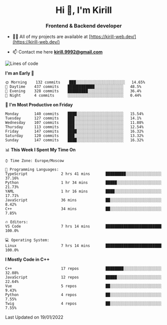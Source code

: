 <h1 align="center">Hi 👋, I'm Kirill</h1>
<h3 align="center">Frontend & Backend developer</h3>

- 👨‍💻 All of my projects are available at [https://kirill-web.dev/](https://kirill-web.dev/)

- 📫 Contact me here **kirill.9992@gmail.com**











<!--START_SECTION:waka-->
![Lines of code](https://img.shields.io/badge/From%20Hello%20World%20I%27ve%20Written-520%20Thousand%20lines%20of%20code-blue)

**I'm an Early 🐤** 

```text
🌞 Morning    132 commits    ███░░░░░░░░░░░░░░░░░░░░░░   14.65% 
🌆 Daytime    437 commits    ████████████░░░░░░░░░░░░░   48.5% 
🌃 Evening    328 commits    █████████░░░░░░░░░░░░░░░░   36.4% 
🌙 Night      4 commits      ░░░░░░░░░░░░░░░░░░░░░░░░░   0.44%

```
📅 **I'm Most Productive on Friday** 

```text
Monday       140 commits    ████░░░░░░░░░░░░░░░░░░░░░   15.54% 
Tuesday      127 commits    ███░░░░░░░░░░░░░░░░░░░░░░   14.1% 
Wednesday    107 commits    ███░░░░░░░░░░░░░░░░░░░░░░   11.88% 
Thursday     113 commits    ███░░░░░░░░░░░░░░░░░░░░░░   12.54% 
Friday       147 commits    ████░░░░░░░░░░░░░░░░░░░░░   16.32% 
Saturday     120 commits    ███░░░░░░░░░░░░░░░░░░░░░░   13.32% 
Sunday       147 commits    ████░░░░░░░░░░░░░░░░░░░░░   16.32%

```


📊 **This Week I Spent My Time On** 

```text
⌚︎ Time Zone: Europe/Moscow

💬 Programming Languages: 
TypeScript               2 hrs 41 mins       █████████░░░░░░░░░░░░░░░░   37.16% 
Python                   1 hr 34 mins        █████░░░░░░░░░░░░░░░░░░░░   21.73% 
YAML                     1 hr 16 mins        ████░░░░░░░░░░░░░░░░░░░░░   17.71% 
JavaScript               36 mins             ██░░░░░░░░░░░░░░░░░░░░░░░   8.42% 
C++                      34 mins             ██░░░░░░░░░░░░░░░░░░░░░░░   7.85%

🔥 Editors: 
VS Code                  7 hrs 14 mins       █████████████████████████   100.0%

💻 Operating System: 
Linux                    7 hrs 14 mins       █████████████████████████   100.0%

```

**I Mostly Code in C++** 

```text
C++                      17 repos            ████████░░░░░░░░░░░░░░░░░   32.08% 
JavaScript               12 repos            █████░░░░░░░░░░░░░░░░░░░░   22.64% 
Vue                      5 repos             ██░░░░░░░░░░░░░░░░░░░░░░░   9.43% 
Python                   4 repos             ██░░░░░░░░░░░░░░░░░░░░░░░   7.55% 
Twig                     4 repos             ██░░░░░░░░░░░░░░░░░░░░░░░   7.55%

```



 Last Updated on 19/01/2022
<!--END_SECTION:waka-->
